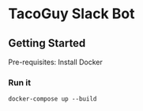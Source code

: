 # TacoGuy Slack Bot

## Getting Started

Pre-requisites: Install Docker

### Run it
```
docker-compose up --build
```

